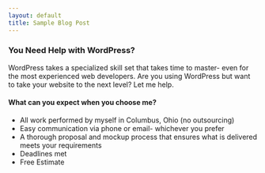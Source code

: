 ```yaml
---
layout: default
title: Sample Blog Post
---
```


### You Need Help with WordPress?

WordPress takes a specialized skill set that takes time to master- even for the most experienced web developers. Are you using WordPress but want to take your website to the next level?  Let me help.

#### What can you expect when you choose me?
* All work performed by myself in Columbus, Ohio (no outsourcing)
* Easy communication via phone or email- whichever you prefer
* A thorough proposal and mockup process that ensures what is delivered meets your requirements
* Deadlines met
* Free Estimate

